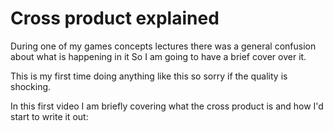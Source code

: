 # Cross product explained

<p>During one of my games concepts lectures there was a general confusion about what is happening in it So I am going to have a brief cover over it.

This is my first time doing anything like this so sorry if the quality is shocking.
</p>

In this first video I am briefly covering what the cross product is and how I'd start to write it out:
